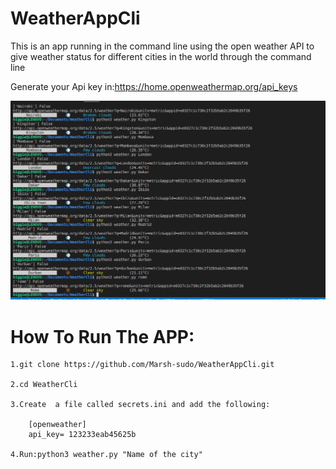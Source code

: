 # WeatherAppCli
This is an app running in the command line using the open weather API to give weather status for different cities in the world through the command line

Generate your Api key in:https://home.openweathermap.org/api_keys

![](cli.png)


# How To Run The APP:
```
1.git clone https://github.com/Marsh-sudo/WeatherAppCli.git

2.cd WeatherCli

3.Create  a file called secrets.ini and add the following:

    [openweather]
    api_key= 123233eab45625b

4.Run:python3 weather.py "Name of the city"
```
